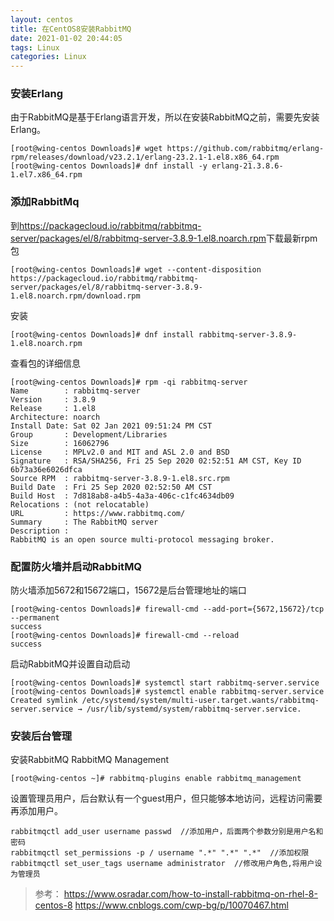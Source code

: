 ```yaml
---
layout: centos
title: 在CentOS8安装RabbitMQ
date: 2021-01-02 20:44:05
tags: Linux
categories: Linux
---
```


### 安装Erlang

由于RabbitMQ是基于Erlang语言开发，所以在安装RabbitMQ之前，需要先安装Erlang。

``` shell
[root@wing-centos Downloads]# wget https://github.com/rabbitmq/erlang-rpm/releases/download/v23.2.1/erlang-23.2.1-1.el8.x86_64.rpm
[root@wing-centos Downloads]# dnf install -y erlang-21.3.8.6-1.el7.x86_64.rpm
```

### 添加RabbitMq

到<https://packagecloud.io/rabbitmq/rabbitmq-server/packages/el/8/rabbitmq-server-3.8.9-1.el8.noarch.rpm>下载最新rpm包

``` shell
[root@wing-centos Downloads]# wget --content-disposition https://packagecloud.io/rabbitmq/rabbitmq-server/packages/el/8/rabbitmq-server-3.8.9-1.el8.noarch.rpm/download.rpm
```

安装

``` shell
[root@wing-centos Downloads]# dnf install rabbitmq-server-3.8.9-1.el8.noarch.rpm
```

查看包的详细信息

``` shell
[root@wing-centos Downloads]# rpm -qi rabbitmq-server
Name        : rabbitmq-server
Version     : 3.8.9
Release     : 1.el8
Architecture: noarch
Install Date: Sat 02 Jan 2021 09:51:24 PM CST
Group       : Development/Libraries
Size        : 16062796
License     : MPLv2.0 and MIT and ASL 2.0 and BSD
Signature   : RSA/SHA256, Fri 25 Sep 2020 02:52:51 AM CST, Key ID 6b73a36e6026dfca
Source RPM  : rabbitmq-server-3.8.9-1.el8.src.rpm
Build Date  : Fri 25 Sep 2020 02:52:50 AM CST
Build Host  : 7d818ab8-a4b5-4a3a-406c-c1fc4634db09
Relocations : (not relocatable)
URL         : https://www.rabbitmq.com/
Summary     : The RabbitMQ server
Description :
RabbitMQ is an open source multi-protocol messaging broker.
```

### 配置防火墙并启动RabbitMQ

防火墙添加5672和15672端口，15672是后台管理地址的端口

``` shell
[root@wing-centos Downloads]# firewall-cmd --add-port={5672,15672}/tcp --permanent
success
[root@wing-centos Downloads]# firewall-cmd --reload
success
```

启动RabbitMQ并设置自动启动

``` shell
[root@wing-centos Downloads]# systemctl start rabbitmq-server.service
[root@wing-centos Downloads]# systemctl enable rabbitmq-server.service
Created symlink /etc/systemd/system/multi-user.target.wants/rabbitmq-server.service → /usr/lib/systemd/system/rabbitmq-server.service.
```

### 安装后台管理

安装RabbitMQ RabbitMQ Management

``` shell
[root@wing-centos ~]# rabbitmq-plugins enable rabbitmq_management
```

设置管理员用户，后台默认有一个guest用户，但只能够本地访问，远程访问需要再添加用户。

``` shell
rabbitmqctl add_user username passwd  //添加用户，后面两个参数分别是用户名和密码
rabbitmqctl set_permissions -p / username ".*" ".*" ".*"  //添加权限
rabbitmqctl set_user_tags username administrator  //修改用户角色,将用户设为管理员
```

> 参考：
> https://www.osradar.com/how-to-install-rabbitmq-on-rhel-8-centos-8
> https://www.cnblogs.com/cwp-bg/p/10070467.html
